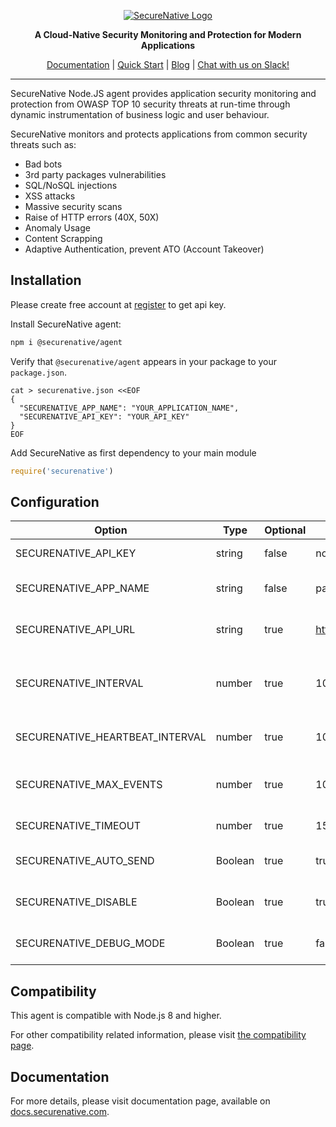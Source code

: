 <p align="center">
  <a href="https://www.securenative.com"><img src="https://user-images.githubusercontent.com/45174009/77826512-f023ed80-7120-11ea-80e0-58aacde0a84e.png" alt="SecureNative Logo"/></a>
</p>

<p align="center">
  <b>A Cloud-Native Security Monitoring and Protection for Modern Applications</b>
</p>

<p align="center">
  <a href="https://docs.securenative.com">Documentation</a> |
  <a href="https://docs.securenative.com/quick-start">Quick Start</a> |
  <a href="https://blog.securenative.com">Blog</a> |
  <a href="">Chat with us on Slack!</a>
</p>
<hr/>

SecureNative Node.JS agent provides application security monitoring and protection from OWASP TOP 10 security threats at run-time through dynamic instrumentation of business logic and user behaviour.

SecureNative monitors and protects applications from common security threats such as:

* Bad bots
* 3rd party packages vulnerabilities
* SQL/NoSQL injections
* XSS attacks
* Massive security scans 
* Raise of HTTP errors (40X, 50X)
* Anomaly Usage
* Content Scrapping
* Adaptive Authentication, prevent ATO (Account Takeover)

## Installation
Please create free account at [register](https://console.securenative.com/register) to get api key.

Install SecureNative agent:

```bash
npm i @securenative/agent
```

Verify that `@securenative/agent` appears in your package to your `package.json`.

```shell script
cat > securenative.json <<EOF
{
  "SECURENATIVE_APP_NAME": "YOUR_APPLICATION_NAME",
  "SECURENATIVE_API_KEY": "YOUR_API_KEY"
}
EOF
```

Add SecureNative as first dependency to your main module
```js
require('securenative')
```

## Configuration

| Option | Type | Optional | Default Value | Description |
| -------| -------| -------| -------| -------------------------------------------------|
| SECURENATIVE_API_KEY | string | false | none | SecureNative api key |
| SECURENATIVE_APP_NAME | string | false | package.json | Name of application source |
| SECURENATIVE_API_URL | string | true | https://api.securenative.com/v1/collector | Default api base address|
| SECURENATIVE_INTERVAL| number | true | 1000 | Default interval for SDK to try to persist events|
| SECURENATIVE_HEARTBEAT_INTERVAL| number | true | 1000 | Default agent hearbeat interval|    
| SECURENATIVE_MAX_EVENTS | number | true | 1000 | Max in-memory events queue| 
| SECURENATIVE_TIMEOUT | number | true | 1500 | API call timeout in ms|
| SECURENATIVE_AUTO_SEND | Boolean | true | true | Should api auto send the events|
| SECURENATIVE_DISABLE | Boolean | true | true | Allow to disable agent functionality |
| SECURENATIVE_DEBUG_MODE | Boolean | true | false | Displays debug info to stdout |
 
## Compatibility

This agent is compatible with Node.js 8 and higher.

For other compatibility related information, please visit [the compatibility page](https://docs.securenative.com/nodejs/compatibility/).

## Documentation

For more details, please visit documentation page, available on [docs.securenative.com](https://docs.securenative.com/agent/nodejs). 
